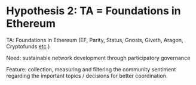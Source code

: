 # Hypothesis 2: TA = Foundations in Ethereum

TA: Foundations in Ethereum \(EF, Parity, Status, Gnosis, Giveth, Aragon, Cryptofunds [etc](https://medium.com/eip0-summit/eip0-summit-statement-of-intent-to-support-ethereum-governance-initiatives-e54ff782933).\)

Need: sustainable network development through participatory governance

Feature: collection, measuring and filtering the community sentiment regarding the important topics / decisions for better coordination.

